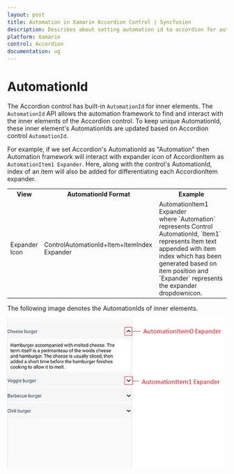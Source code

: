 ```yaml
---
layout: post 
title: Automation in Xamarin Accordion Control | Syncfusion
description: Describes about setting automation id to accordion for automation framework to find and interact with control inner elements.
platform: Xamarin
control: Accordion
documentation: ug
---
```

# AutomationId

The Accordion control has built-in `AutomationId` for inner elements. The `AutomationId` API allows the automation framework to find and interact with the inner elements of the Accordion control. To keep unique AutomationId, these inner element's AutomationIds are updated based on Accordion control `AutomationId`. 

For example, if we set Accordion's AutomationId as "Automation" then Automation framework will interact with expander icon of AccordionItem  as `AutomationItem1 Expander`. Here, along with the control's AutomationId, index of an item will also be added for differentiating each AccordionItem expander. 

<table>
<tr>
<th align="center" >View</th>
<th align="center" >AutomationId Format</th>
<th align="center" >Example</th>
</tr>

<tr>
<td>Expander Icon</td>
<td>ControlAutomationId+Item+ItemIndex Expander</td>
<td>
AutomationItem1 Expander<br/>
where `Automation` represents Control AutomationId, `Item1` represents Item text appended with item index which has been generated based on item position and `Expander` represents the expander dropdownicon. 
</td>
</tr>
</table>

The following image denotes the AutomationIds of inner elements.

![Automation id for accordion](accordion_images/AccordionAutomationImage.png)